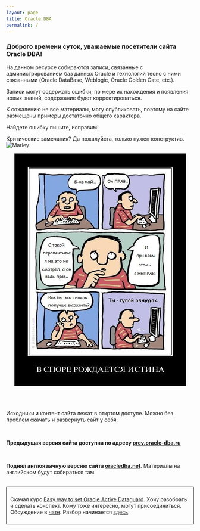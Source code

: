 ```yaml
---
layout: page
title: Oracle DBA
permalink: /
---
```


<h3>Доброго времени суток, уважаемые посетители сайта Oracle DBA!</h3>

На данном ресурсе собираются записи, связанные с администрированием баз данных Oracle и технологий тесно с ними связанными (Oracle DataBase, Weblogic, Oracle Golden Gate, etc.).<br/>

Записи могут содержать ошибки, по мере их нахождения и появления новых знаний, содержание будет корректироваться.


К сожалению не все материалы, могу опубликовать, поэтому на сайте размещены примеры достаточно общего характера.


Найдете ошибку пишите, исправим!


Критические замечания? Да пожалуйста, только нужен конструктив.
<br/><img src="http://img.fotografii.org/a3333333mail.gif" alt="Marley" border="0" />


<div align="center">
	<img src="/website/pictures/kritika.jpg" alt="Oracle DBA" border="0" />
</div>


<br/><br/>

Исходники и контент сайта лежат в откртом доступе. Можно без проблем скачать и развернуть сайт у себя.

<br/>

**Предыдущая версия сайта доступна по адресу <a href="http://prev.oracle-dba.ru">prev.oracle-dba.ru</a>**

<br/>

**Поднял англоязычную версию сайта <a href="http://oracledba.net">oracledba.net</a>**. Материалы на английском будут собираться там.


<br/>

<div style="padding:10px; border:thin solid black;">

Скачал курс <a href="https://www.udemy.com/easy-way-to-set-oracle-active-dataguard/">Easy way to set Oracle Active Dataguard</a>. Хочу разобрать и сделать конспект. Кому тоже интересно, могут присоединиться. Обсуждение в <a href="/oracle-database-installation/dataguard/linux/6.7/oracle/12.1/">чате</a>. Разбор начинается <a href="/chat/">здесь</a>.

</div>
